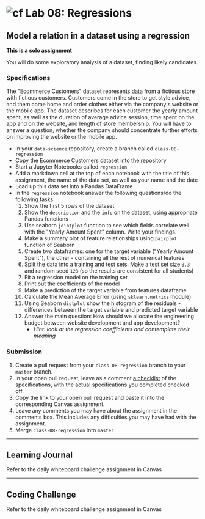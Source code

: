 # ![cf](http://i.imgur.com/7v5ASc8.png) Lab 08: Regressions

## Model a relation in a dataset using a regression

**This is a solo assignment**

You will do some exploratory analysis of a dataset, finding likely candidates.

### Specifications

The "Ecommerce Customers" dataset represents data from a fictious store with fictious customers. Customers come in the store to get style advice, and them come home and order clothes either via the company's website or the mobile app. The dataset describes for each customer the yearly amount spent, as well as the duration of average advice session, time spent on the app and on the website, and length of store membership. You will have to answer a question, whether the company should concentrate further efforts on improving the website or the mobile app.

- In your `data-science` repository, create a branch called `class-08-regression`
- Copy the [Ecommerce Customers](./assets/ecommerce-customers) dataset into the repository
- Start a Jupyter Notebooks called `regression`
- Add a markdown cell at the top of each notebook with the title of this assignment, the name of the data set, as well as your name and the date
- Load up this data set into a Pandas DataFrame
- In the `regression` notebook answer the following questions/do the following tasks
  1. Show the first 5 rows of the dataset
  1. Show the `description` and the `info` on the dataset, using appropriate Pandas functions
  1. Use seaborn `jointplot` function to see which fields correlate well with the "Yearly Amount Spent" column. Write your findings.
  1. Make a summary plot of feature relationships using `pairplot` function of Seaborn
  1. Create two dataframes: one for the target variable ("Yearly Amount Spent"), the other - containing all the rest of numerical features
	1. Split the data into a training and test sets. Make a test set size `0.3` and random seed `123` (so the results are consistent for all students)
	1. Fit a regression model on the training set
	1. Print out the coefficients of the model
	1. Make a prediction of the target variable from features dataframe
	1. Calculate the Mean Average Error (using `sklearn.metrics` module)
	1. Using Seaborn `distplot` show the histogram of the residuals - differences between the target variable and predicted target variable
	1. Answer the main question: How should we allocate the engineering budget between website development and app development? 
	    - _Hint: look at the regression coefficients and contemplate their meaning_

### Submission

1. Create a pull request from your `class-08-regression` branch to your `master` branch.
2. In your open pull request, leave as a comment [a checklist](https://github.com/blog/1825-task-lists-in-all-markdown-documents) of the specifications, with the actual specifications you completed checked off.
3. Copy the link to your open pull request and paste it into the corresponding Canvas assignment.
4. Leave any comments you may have about the assignment in the comments box. This includes any difficulties you may have had with the assignment.
5. Merge `class-08-regression` into `master`

---

## Learning Journal
Refer to the daily whiteboard challenge assignment in Canvas

---

## Coding Challenge
Refer to the daily whiteboard challenge assignment in Canvas
